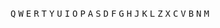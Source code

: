 <Kbd kbdclass="px-2 py-1.5">Q</Kbd>
<Kbd kbdclass="px-2 py-1.5">W</Kbd>
<Kbd kbdclass="px-2 py-1.5">E</Kbd>
<Kbd kbdclass="px-2 py-1.5">R</Kbd>
<Kbd kbdclass="px-2 py-1.5">T</Kbd>
<Kbd kbdclass="px-2 py-1.5">Y</Kbd>
<Kbd kbdclass="px-2 py-1.5">U</Kbd>
<Kbd kbdclass="px-2 py-1.5">I</Kbd>
<Kbd kbdclass="px-2 py-1.5">O</Kbd>
<Kbd kbdclass="px-2 py-1.5">P</Kbd>
<Kbd kbdclass="px-2 py-1.5">A</Kbd>
<Kbd kbdclass="px-2 py-1.5">S</Kbd>
<Kbd kbdclass="px-2 py-1.5">D</Kbd>
<Kbd kbdclass="px-2 py-1.5">F</Kbd>
<Kbd kbdclass="px-2 py-1.5">G</Kbd>
<Kbd kbdclass="px-2 py-1.5">H</Kbd>
<Kbd kbdclass="px-2 py-1.5">J</Kbd>
<Kbd kbdclass="px-2 py-1.5">K</Kbd>
<Kbd kbdclass="px-2 py-1.5">L</Kbd>
<Kbd kbdclass="px-2 py-1.5">Z</Kbd>
<Kbd kbdclass="px-2 py-1.5">X</Kbd>
<Kbd kbdclass="px-2 py-1.5">C</Kbd>
<Kbd kbdclass="px-2 py-1.5">V</Kbd>
<Kbd kbdclass="px-2 py-1.5">B</Kbd>
<Kbd kbdclass="px-2 py-1.5">N</Kbd>
<Kbd kbdclass="px-2 py-1.5">M</Kbd>